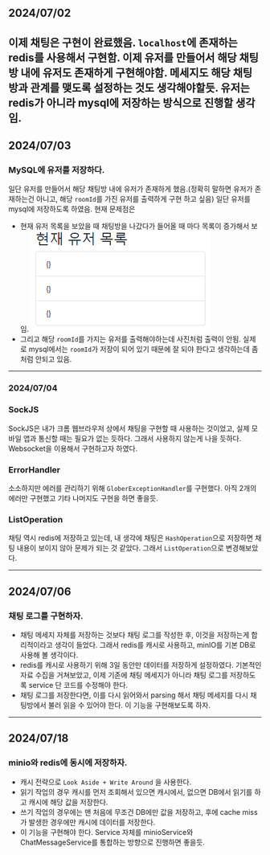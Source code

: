 ## 2024/07/02
이제 채팅은 구현이 완료했음.
`localhost`에 존재하는 redis를 사용해서 구현함.
이제 유저를 만들어서 해당 채팅방 내에 유저도 존재하게 구현해야함.
메세지도 해당 채팅방과 관계를 맺도록 설정하는 것도 생각해야할듯.
유저는 redis가 아니라 mysql에 저장하는 방식으로 진행할 생각임.
---
## 2024/07/03
### MySQL에 유저를 저장하다. 
일단 유저를 만들어서 해당 채팅방 내에 유저가 존재하게 했음.(정확히 말하면 유저가 존재하는건 아니고, 해당 `roomId`를 가진 유저를 출력하게 구현
하고 싶음) 일단 유저를 mysql에 저장하도록 하였음. 현재 문제점은
- 현재 유저 목록을 보았을 때 채팅방을 나갔다가 들어올 때 마다 목록이 증가해서 보임.
![img.png](img.png)
- 그리고 해당 `roomId`를 가지는 유저를 출력해야하는데 사진처럼 출력이 안됨. 실제로 mysql에서는 `roomId`가 저장이 되어 있기 때문에 잘 되야 한다고 생각하는데 좀 처럼 안되고 있음.
---
### 2024/07/04
### SockJS
SockJS은 내가 크롬 웹브라우저 상에서 채팅을 구현할 때 사용하는 것이었고, 실제 모바일 앱과 통신할 때는 필요가 없는 듯하다. 그래서 사용하지 않는게 나을 듯하다.
Websocket을 이용해서 구현하고자 하였다.
### ErrorHandler
소소하지만 에러를 관리하기 위해 `GloberExceptionHandler`를 구현했다. 아직 2개의 에러만 구현했고 기타 나머지도 구현을 하면 좋을듯.
### ListOperation
채팅 역시 redis에 저장하고 있는데, 내 생각에 채팅은 `HashOperation`으로 저장하면 채팅 내용이 보이지 않아 문제가 되는 것 같았다. 그래서 `ListOperation`으로 변경해보았다.

---
## 2024/07/06
### 채팅 로그를 구현하자.
- 채팅 메세지 자체를 저장하는 것보다 채팅 로그를 작성한 후, 이것을 저장하는게 합리적이라고 생각이 들었다. 그래서
redis를 캐시로 사용하고, minIO를 기본 DB로 사용해 볼 생각이다.
- redis를 캐시로 사용하기 위해 3일 동안만 데이터를 저장하게 설정하였다.
기본적인 자료 수집을 거쳐보았고, 이제 기존에 채팅 메세지가 아니라 채팅 로그를 저장하도록 service 단 코드를 수정해야 한다. 
- 채팅 로그를 저장한다면, 이를 다시 읽어와서 parsing 해서 채팅 메세지를 다시 채팅방에서 불러 읽을 수 있어야 한다.
이 기능을 구현해보도록 하자.
---
## 2024/07/18
### minio와 redis에 동시에 저장하자.
- 캐시 전략으로 `Look Aside + Write Around` 을 사용한다.
- 읽기 작업의 경우 캐시를 먼저 조회해서 있으면 캐시에서, 없으면 DB에서 읽기를 하고 캐시에 해당 값을 저장한다.
- 쓰기 작업의 경우에는 맨 처음에 무조건 DB에만 값을 저장하고, 후에 cache miss가 발생한 경우에만 캐시에 데이터를 저장한다.
- 이 기능을 구현해야 한다. Service 자체를 minioService와 ChatMessageService를 통합하는 방향으로 진행하면 좋을듯.